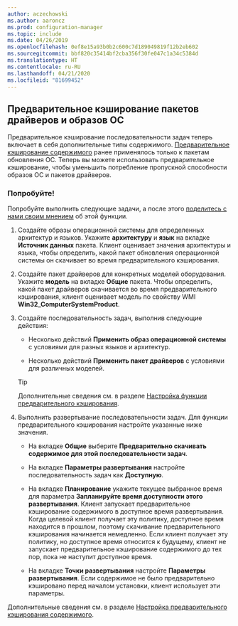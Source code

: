 ```yaml
---
author: aczechowski
ms.author: aaroncz
ms.prod: configuration-manager
ms.topic: include
ms.date: 04/26/2019
ms.openlocfilehash: 0ef8e15a93b0b2c600c7d189049819f12b2eb602
ms.sourcegitcommit: bbf820c35414bf2cba356f30fe047c1a34c5384d
ms.translationtype: HT
ms.contentlocale: ru-RU
ms.lasthandoff: 04/21/2020
ms.locfileid: "81699452"
---
```

## <a name="pre-cache-driver-packages-and-os-images"></a><a name="bkmk_precache"></a> Предварительное кэширование пакетов драйверов и образов ОС

<!--4224642-->
Предварительное кэширование последовательности задач теперь включает в себя дополнительные типы содержимого. [Предварительное кэширование содержимого](../../../../../osd/deploy-use/create-a-task-sequence-to-upgrade-an-operating-system.md#configure-pre-cache-content) ранее применялось только к пакетам обновления ОС. Теперь вы можете использовать предварительное кэширование, чтобы уменьшить потребление пропускной способности образов ОС и пакетов драйверов.

### <a name="try-it-out"></a>Попробуйте!

Попробуйте выполнить следующие задачи, а после этого [поделитесь с нами своим мнением](../../../../understand/find-help.md#product-feedback) об этой функции.

1. Создайте образы операционной системы для определенных архитектур и языков. Укажите **архитектуру** и **язык** на вкладке **Источник данных** пакета. Клиент оценивает значения архитектуры и языка, чтобы определить, какой пакет обновления операционной системы он скачивает во время предварительного кэширования.  

2. Создайте пакет драйверов для конкретных моделей оборудования. Укажите **модель** на вкладке **Общие** пакета. Чтобы определить, какой пакет драйверов скачивается во время предварительного кэширования, клиент оценивает модель по свойству WMI **Win32_ComputerSystemProduct**.  

3. Создайте последовательность задач, выполнив следующие действия:  

    - Несколько действий **Применить образ операционной системы** с условиями для разных языков и архитектур.  

    - Несколько действий **Применить пакет драйверов** с условиями для различных моделей.  

    > [!Tip]  
    > Дополнительные сведения см. в разделе [Настройка функции предварительного кэширования](../../../../../osd/deploy-use/create-a-task-sequence-to-upgrade-an-operating-system.md#configure-pre-cache-content).  

4. Выполнить развертывание последовательности задач. Для функции предварительного кэширования настройте указанные ниже значения.  

    - На вкладке **Общие** выберите **Предварительно скачивать содержимое для этой последовательности задач**.  

    - На вкладке **Параметры развертывания** настройте последовательность задач как **Доступную**.  

    - На вкладке **Планирование** укажите текущее выбранное время для параметра **Запланируйте время доступности этого развертывания**. Клиент запускает предварительное кэширование содержимого в доступное время развертывания. Когда целевой клиент получает эту политику, доступное время находится в прошлом, поэтому скачивание предварительного кэширования начинается немедленно. Если клиент получает эту политику, но доступное время относится к будущему, клиент не запускает предварительное кэширование содержимого до тех пор, пока не наступит доступное время.  

    - На вкладке **Точки развертывания** настройте **Параметры развертывания**. Если содержимое не было предварительно кэшировано перед началом установки, клиент использует эти параметры.  

Дополнительные сведения см. в разделе [Настройка предварительного кэширования содержимого](../../../../../osd/deploy-use/create-a-task-sequence-to-upgrade-an-operating-system.md#configure-pre-cache-content).
